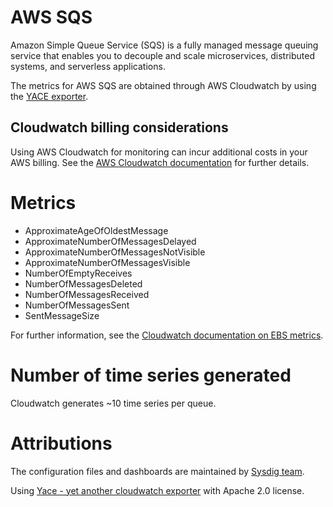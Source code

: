 # AWS SQS
Amazon Simple Queue Service (SQS) is a fully managed message queuing service that enables you to decouple and scale microservices, distributed systems, and serverless applications.

The metrics for AWS SQS are obtained through AWS Cloudwatch by using the [YACE exporter](https://github.com/ivx/yet-another-cloudwatch-exporter).

## Cloudwatch billing considerations
Using AWS Cloudwatch for monitoring can incur additional costs in your AWS billing.
See the [AWS Cloudwatch documentation](https://docs.aws.amazon.com/AmazonCloudWatch/latest/monitoring/cloudwatch_limits.html) for further details.

# Metrics
- ApproximateAgeOfOldestMessage
- ApproximateNumberOfMessagesDelayed
- ApproximateNumberOfMessagesNotVisible
- ApproximateNumberOfMessagesVisible
- NumberOfEmptyReceives
- NumberOfMessagesDeleted
- NumberOfMessagesReceived
- NumberOfMessagesSent
- SentMessageSize

For further information, see the [Cloudwatch documentation on EBS metrics](https://docs.aws.amazon.com/AWSSimpleQueueService/latest/SQSDeveloperGuide/sqs-available-cloudwatch-metrics.html).

# Number of time series generated
Cloudwatch generates ~10 time series per queue.

# Attributions
The configuration files and dashboards are maintained by [Sysdig team](https://sysdig.com/).

Using [Yace - yet another cloudwatch exporter](https://github.com/ivx/yet-another-cloudwatch-exporter) with Apache 2.0 license.
